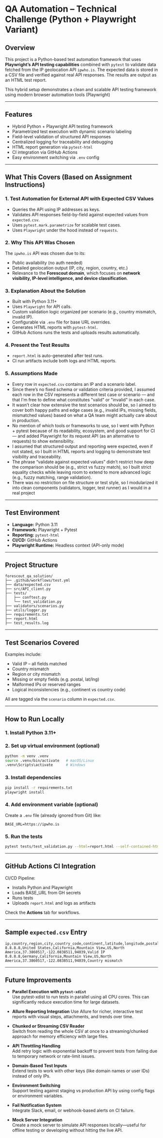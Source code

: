 # QA Automation – Technical Challenge (Python + Playwright Variant)

## Overview
This project is a Python-based test automation framework that uses **Playwright’s API testing capabilities** combined with `pytest` to validate data fetched from the IP geolocation API `ipwho.is`. The expected data is stored in a CSV file and verified against real API responses. The results are output as an HTML test report.

This hybrid setup demonstrates a clean and scalable API testing framework using modern browser automation tools (Playwright)

---

## Features

- Hybrid Python + Playwright API testing framework
- Parametrized test execution with dynamic scenario labeling
- Field-level validation of structured API responses
- Centralized logging for traceability and debugging
- HTML report generation via `pytest-html`
- CI integration via GitHub Actions
- Easy environment switching via `.env` config

---

## What This Covers (Based on Assignment Instructions)

### 1. Test Automation for External API with Expected CSV Values
- Queries the API using IP addresses as keys.
- Validates API responses field-by-field against expected values from `expected.csv`.
- Uses `pytest.mark.parametrize` for scalable test cases.
- Uses `Playwright` under the hood instead of `requests`.

### 2. Why This API Was Chosen
The `ipwho.is` API was chosen due to its:
- Public availability (no auth needed)
- Detailed geolocation output (IP, city, region, country, etc.)
- Relevance to the **Forescout domain**, which focuses on **network visibility, IP-level intelligence, and device classification**.

### 3. Explanation About the Solution
- Built with Python 3.11+
- Uses `Playwright` for API calls.
- Custom validation logic organized per scenario (e.g., country mismatch, invalid IP).
- Configurable via `.env` file for base URL overrides.
- Generates HTML reports with `pytest-html`.
- GitHub Actions runs the tests and uploads results automatically.

### 4. Present the Test Results
- `report.html` is auto-generated after test runs.
- CI run artifacts include both logs and HTML reports.

### 5. Assumptions Made
- Every row in `expected.csv` contains an IP and a scenario label.
- Since there’s no fixed schema or validation criteria provided, I assumed each row in the CSV represents a different test case or scenario — and that I'm free to define what constitutes "valid" or "invalid" in each case.
- It wasn’t clear how extensive the test scenarios should be, so I aimed to cover both happy paths and edge cases (e.g.,    invalid IPs, missing fields, mismatched values) based on what a QA team might actually care about in production.
- No mention of which tools or frameworks to use, so I went with Python + pytest because of its readability, ecosystem, and good support for CI — and added Playwright for its request API (as an alternative to requests) to show extensibility.
- I assumed that structured output and reporting were expected, even if not stated, so I built in HTML reports and logging to demonstrate test visibility and traceability.
- The phrase “validate against expected values” didn’t restrict how deep the comparison should be (e.g., strict vs fuzzy match), so I built strict equality checks while leaving room to extend to more advanced logic (e.g., fuzzy matching, range validation).
- There was no restriction on file structure or test style, so I modularized it into clean components (validators, logger, test runner) as I would in a real project

---

## Test Environment
- **Language:** Python 3.11
- **Framework:** Playwright + Pytest
- **Reporting:** `pytest-html`
- **CI/CD:** GitHub Actions
- **Playwright Runtime:** Headless context (API-only mode)

---

## Project Structure
```
forescout_qa_solution/
├── .github/workflows/test.yml                         
├── data/expected.csv              
├── src/API_client.py             
├── tests/
│   ├── conftest.py
│   └── test_validation.py        
├── validators/scenarios.py       
├── utils/logger.py               
├── requirements.txt          
├── report.html                
├── test_results.log            
```

---

## Test Scenarios Covered

Examples include:

- Valid IP – all fields matched  
- Country mismatch  
- Region or city mismatch  
- Missing or empty fields (e.g. postal, lat/lng)  
- Malformed IPs or reserved ranges  
- Logical inconsistencies (e.g., continent vs country code)

All are tagged via the `scenario` column in `expected.csv`.

---

## How to Run Locally

### 1. Install Python 3.11+

### 2. Set up virtual environment (optional)
```bash
python -m venv .venv
source .venv/bin/activate   # macOS/Linux
.venv\Scripts\activate      # Windows
```

### 3. Install dependencies
```bash
pip install -r requirements.txt
playwright install
```

### 4. Add environment variable (optional)
Create a `.env` file (already ignored from Git) like:
```
BASE_URL=https://ipwho.is
```

### 5. Run the tests
```bash
pytest tests/test_validation.py --html=report.html --self-contained-html -v
```

---

## GitHub Actions CI Integration

CI/CD Pipeline:
- Installs Python and Playwright
- Loads BASE_URL from GH secrets
- Runs tests
- Uploads `report.html` and logs as artifacts

Check the **Actions** tab for workflows.

---

## Sample `expected.csv` Entry
```csv
ip,country,region,city,country_code,continent,latitude,longitude,postal,scenario
8.8.8.8,United States,California,Mountain View,US,North America,37.3860517,-122.0838511,94039,Valid IP
8.8.8.8,Germany,California,Mountain View,US,North America,37.3860517,-122.0838511,94039,Country mismatch
```

---

## Future Improvements

- **Parallel Execution with `pytest-xdist`**  
  Use pytest-xdist to run tests in parallel using all CPU cores. This can significantly reduce execution time for large datasets.

- **Allure Reporting Integration**
  Use Allure for richer, interactive test reports with visual steps, attachments, and trends over time.

- **Chunked or Streaming CSV Reader**  
  Switch from reading the whole CSV at once to a streaming/chunked approach for memory efficiency with large files.

- **API Throttling Handling**  
  Add retry logic with exponential backoff to prevent tests from failing due to temporary network or rate-limit issues.

- **Domain-Based Test Inputs**  
  Extend tests to work with other keys (like domain names or user IDs) instead of only IPs.

- **Environment Switching**  
  Support testing against staging vs production API by using config flags or environment variables.

- **Fail Notification System**  
  Integrate Slack, email, or webhook-based alerts on CI failure.

- **Mock Server Integration**  
  Create a mock server to simulate API responses locally—useful for offline testing or developing without hitting the live API.
